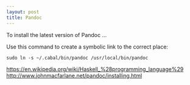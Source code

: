 ```yaml
---
layout: post
title: Pandoc
---
```


To install the latest version of Pandoc ...

Use this command to create a symbolic link to the correct place:

```{bash}
sudo ln -s ~/.cabal/bin/pandoc /usr/local/bin/pandoc
```


https://en.wikipedia.org/wiki/Haskell_%28programming_language%29
http://www.johnmacfarlane.net/pandoc/installing.html

